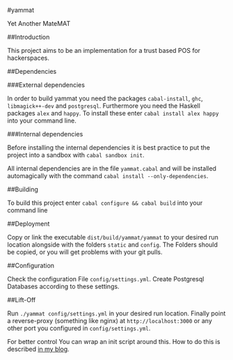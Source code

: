 #yammat

Yet Another MateMAT

##Introduction

This project aims to be an implementation for a trust based POS for hackerspaces.

##Dependencies

###External dependencies

In order to build yammat you need the packages `cabal-install`, `ghc`, `libmagick++-dev` and `postgresql`. Furthermore you need the Haskell packages `alex` and `happy`. To install these enter `cabal install alex happy` into your command line.

###Internal dependencies

Before installing the internal dependencies it is best practice to put the project into a sandbox with `cabal sandbox init`.

All internal dependencies are in the file `yammat.cabal` and will be installed automagically with the command `cabal install --only-dependencies`.

##Building

To build this project enter `cabal configure && cabal build` into your command line

##Deployment

Copy or link the executable `dist/build/yammat/yammat` to your desired run location alongside with the folders `static` and `config`. The Folders should be copied, or you will get problems with your git pulls.

##Configuration

Check the configuration File `config/settings.yml`. Create Postgresql Databases according to these settings.

##Lift-Off

Run `./yammat config/settings.yml` in your desired run location. Finally point a reverse-proxy (something like nginx) at `http://localhost:3000` or any other port you configured in `config/settings.yml`.

For better control You can wrap an init script around this. How to do this is described [in my blog][blog].

[blog]: http://nek0.eu/posts/2014-10-23-Daemonize-a-yesod-app.html
